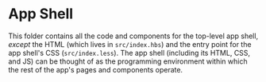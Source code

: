 # App Shell

This folder contains all the code and components for the top-level app shell, _except_ the HTML (which lives in `src/index.hbs`) and the entry point for the app shell's CSS (`src/index.less`). The app shell (including its HTML, CSS, and JS) can be thought of as the programming environment within which the rest of the app's pages and components operate.
